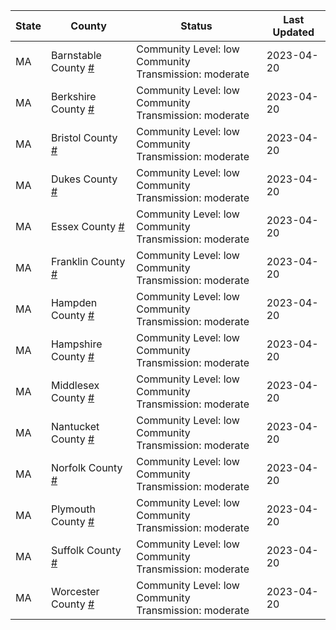 State | County | Status | Last Updated
--- | --- | --- | --- 
MA | Barnstable County <a href="#barnstable_county">#</a> | <a name="barnstable_county"></a>Community Level: low<br/>Community Transmission: moderate | 2023-04-20
MA | Berkshire County <a href="#berkshire_county">#</a> | <a name="berkshire_county"></a>Community Level: low<br/>Community Transmission: moderate | 2023-04-20
MA | Bristol County <a href="#bristol_county">#</a> | <a name="bristol_county"></a>Community Level: low<br/>Community Transmission: moderate | 2023-04-20
MA | Dukes County <a href="#dukes_county">#</a> | <a name="dukes_county"></a>Community Level: low<br/>Community Transmission: moderate | 2023-04-20
MA | Essex County <a href="#essex_county">#</a> | <a name="essex_county"></a>Community Level: low<br/>Community Transmission: moderate | 2023-04-20
MA | Franklin County <a href="#franklin_county">#</a> | <a name="franklin_county"></a>Community Level: low<br/>Community Transmission: moderate | 2023-04-20
MA | Hampden County <a href="#hampden_county">#</a> | <a name="hampden_county"></a>Community Level: low<br/>Community Transmission: moderate | 2023-04-20
MA | Hampshire County <a href="#hampshire_county">#</a> | <a name="hampshire_county"></a>Community Level: low<br/>Community Transmission: moderate | 2023-04-20
MA | Middlesex County <a href="#middlesex_county">#</a> | <a name="middlesex_county"></a>Community Level: low<br/>Community Transmission: moderate | 2023-04-20
MA | Nantucket County <a href="#nantucket_county">#</a> | <a name="nantucket_county"></a>Community Level: low<br/>Community Transmission: moderate | 2023-04-20
MA | Norfolk County <a href="#norfolk_county">#</a> | <a name="norfolk_county"></a>Community Level: low<br/>Community Transmission: moderate | 2023-04-20
MA | Plymouth County <a href="#plymouth_county">#</a> | <a name="plymouth_county"></a>Community Level: low<br/>Community Transmission: moderate | 2023-04-20
MA | Suffolk County <a href="#suffolk_county">#</a> | <a name="suffolk_county"></a>Community Level: low<br/>Community Transmission: moderate | 2023-04-20
MA | Worcester County <a href="#worcester_county">#</a> | <a name="worcester_county"></a>Community Level: low<br/>Community Transmission: moderate | 2023-04-20
